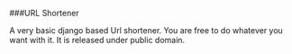 ###URL Shortener

A very basic django based Url shortener. You are free to do whatever you want with it. It is released under public domain. 

